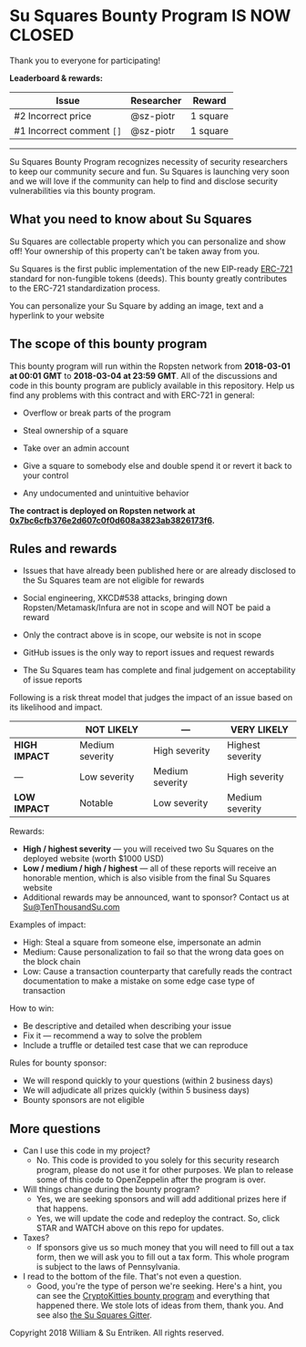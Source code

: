 # Su Squares Bounty Program IS NOW CLOSED

Thank you to everyone for participating!

**Leaderboard & rewards:**

| Issue                     | Researcher | Reward            |
| ------------------------- | ---------- | ----------------- |
| #2 Incorrect price        | @sz-piotr  | 1 square          |
| #1 Incorrect comment `[]` | @sz-piotr  | 1 square          |

---

Su Squares Bounty Program recognizes necessity of security researchers to keep our community secure and fun. Su Squares is launching very soon and we will love if the community can help to find and disclose security vulnerabilities via this bounty program.

## What you need to know about Su Squares

Su Squares are collectable property which you can personalize and show off! Your ownership of this property can't be taken away from you.

Su Squares is the first public implementation of the new EIP-ready [ERC-721](https://github.com/ethereum/eips/issues/721) standard for non-fungible tokens (deeds). This bounty greatly contributes to the ERC-721 standardization process.

You can personalize your Su Square by adding an image, text and a hyperlink to your website

## The scope of this bounty program

This bounty program will run within the Ropsten network from **2018-03-01 at 00:01 GMT** to **2018-03-04 at 23:59 GMT**. All of the discussions and code in this bounty program are publicly available in this repository. Help us find any problems with this contract and with ERC-721 in general:

- Overflow or break parts of the program

- Steal ownership of a square

- Take over an admin account

- Give a square to somebody else and double spend it or revert it back to your control

- Any undocumented and unintuitive behavior

**The contract is deployed on Ropsten network at [0x7bc6cfb376e2d607c0f0d608a3823ab3826173f6](https://ropsten.etherscan.io/address/0x7bc6cfb376e2d607c0f0d608a3823ab3826173f6).**

## Rules and rewards

- Issues that have already been published here or are already disclosed to the Su Squares team are not eligible for rewards

- Social engineering, XKCD#538 attacks, bringing down Ropsten/Metamask/Infura are not in scope and will NOT be paid a reward

- Only the contract above is in scope, our website is not in scope

- GitHub issues is the only way to report issues and request rewards

- The Su Squares team has complete and final judgement on acceptability of issue reports

Following is a risk threat model that judges the impact of an issue based on its likelihood and impact.

|                 | NOT LIKELY      | —               | VERY LIKELY      |
| --------------- | --------------- | --------------- | ---------------- |
| **HIGH IMPACT** | Medium severity | High severity   | Highest severity |
| —               | Low severity    | Medium severity | High severity    |
| **LOW IMPACT**  | Notable         | Low severity    | Medium severity  |

Rewards:

* **High / highest severity** — you will received two Su Squares on the deployed website (worth $1000 USD)
* **Low / medium / high / highest** — all of these reports will receive an honorable mention, which is also visible from the final Su Squares website
* Additional rewards may be announced, want to sponsor? Contact us at Su@TenThousandSu.com

Examples of impact:

* High: Steal a square from someone else, impersonate an admin
* Medium: Cause personalization to fail so that the wrong data goes on the block chain
* Low: Cause a transaction counterparty that carefully reads the contract documentation to make a mistake on some edge case type of transaction

How to win:

* Be descriptive and detailed when describing your issue
* Fix it — recommend a way to solve the problem
* Include a truffle or detailed test case that we can reproduce

Rules for bounty sponsor:

* We will respond quickly to your questions (within 2 business days)
* We will adjudicate all prizes quickly (within 5 business days)
* Bounty sponsors are not eligible

## More questions

* Can I use this code in my project?
  * No. This code is provided to you solely for this security research program, please do not use it for other purposes. We plan to release some of this code to OpenZeppelin after the program is over.
* Will things change during the bounty program?
  * Yes, we are seeking sponsors and will add additional prizes here if that happens.
  * Yes, we will update the code and redeploy the contract. So, click STAR and WATCH above on this repo for updates.
* Taxes?
  * If sponsors give us so much money that you will need to fill out a tax form, then we will ask you to fill out a tax form. This whole program is subject to the laws of Pennsylvania.
* I read to the bottom of the file. That's not even a question.
  * Good, you're the type of person we're seeking. Here's a hint, you can see the [CryptoKitties bounty program](https://github.com/axiomzen/cryptokitties-bounty) and everything that happened there. We stole lots of ideas from them, thank you. And see also [the Su Squares Gitter](https://gitter.im/Su-Squares/Lobby#).

Copyright 2018 William & Su Entriken. All rights reserved.
